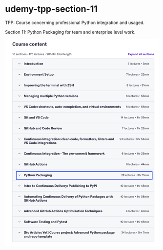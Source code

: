 # udemy-tpp-section-11

TPP: Course concerning professional Python integration and usaged.

Section 11: Python Packaging for team and enterprise level work.

![Subject: Python Packaging](images/Courses.png)
